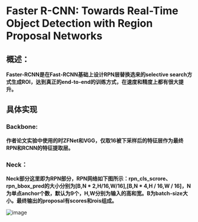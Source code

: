 # Faster R-CNN: Towards Real-Time Object Detection with Region Proposal Networks

## 概述：

**Faster-RCNN是在Fast-RCNN基础上设计RPN层替换选来的selective search方式生成ROI，达到真正的end-to-end的训练方式，在速度和精度上都有很大提升。**

## 具体实现

### Backbone:

**作者论文实验中使用的时ZFNet和VGG，仅取16被下采样后的特征层作为最终RPN和RCNN的特征提取层。**

### Neck：

**Neck部分这里即为RPN部分，RPN网络如下图所示：rpn_cls_scrore、rpn_bbox_pred的大小分别为[B,N * 2,H/16,W/16],[B,N * 4,H / 16,W / 16]，N为单点anchor个数，默认为9个，H,W分别为输入的高和宽。B为batch-size大小。最终输出的proposal有scores和rois组成。**

![image](https://note.youdao.com/yws/api/personal/file/WEBc93f137ae20ce47b809bae894147b707?method=download&shareKey=79acbbc71cb6dfd047415ab3388a0990)

